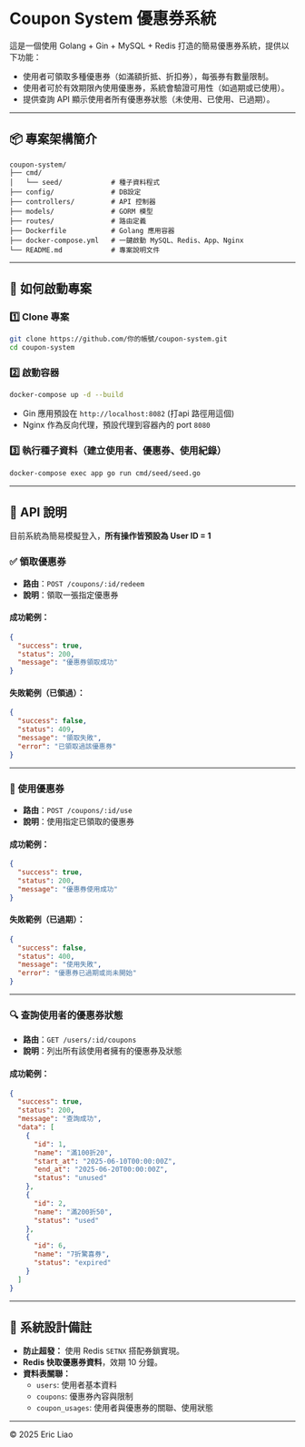 # Coupon System 優惠券系統

這是一個使用 Golang + Gin + MySQL + Redis 打造的簡易優惠券系統，提供以下功能：

- 使用者可領取多種優惠券（如滿額折抵、折扣券），每張券有數量限制。
- 使用者可於有效期限內使用優惠券，系統會驗證可用性（如過期或已使用）。
- 提供查詢 API 顯示使用者所有優惠券狀態（未使用、已使用、已過期）。

---

## 📦 專案架構簡介

```
coupon-system/
├── cmd/
│   └── seed/            # 種子資料程式
├── config/              # DB設定
├── controllers/         # API 控制器
├── models/              # GORM 模型
├── routes/              # 路由定義
├── Dockerfile           # Golang 應用容器
├── docker-compose.yml   # 一鍵啟動 MySQL、Redis、App、Nginx
└── README.md            # 專案說明文件
```

---

## 🚀 如何啟動專案

### 1️⃣ Clone 專案

```bash
git clone https://github.com/你的帳號/coupon-system.git
cd coupon-system
```

### 2️⃣ 啟動容器

```bash
docker-compose up -d --build
```

- Gin 應用預設在 `http://localhost:8082` (打api 路徑用這個)
- Nginx 作為反向代理，預設代理到容器內的 port `8080`

### 3️⃣ 執行種子資料（建立使用者、優惠券、使用紀錄）

```bash
docker-compose exec app go run cmd/seed/seed.go
```

---

## 📌 API 說明

目前系統為簡易模擬登入，**所有操作皆預設為 User ID = 1**

### ✅ 領取優惠券

- **路由**：`POST /coupons/:id/redeem`
- **說明**：領取一張指定優惠券

#### 成功範例：

```json
{
  "success": true,
  "status": 200,
  "message": "優惠券領取成功"
}
```

#### 失敗範例（已領過）：

```json
{
  "success": false,
  "status": 409,
  "message": "領取失敗",
  "error": "已領取過該優惠券"
}
```

---

### 🧾 使用優惠券

- **路由**：`POST /coupons/:id/use`
- **說明**：使用指定已領取的優惠券

#### 成功範例：

```json
{
  "success": true,
  "status": 200,
  "message": "優惠券使用成功"
}
```

#### 失敗範例（已過期）：

```json
{
  "success": false,
  "status": 400,
  "message": "使用失敗",
  "error": "優惠券已過期或尚未開始"
}
```

---

### 🔍 查詢使用者的優惠券狀態

- **路由**：`GET /users/:id/coupons`
- **說明**：列出所有該使用者擁有的優惠券及狀態

#### 成功範例：

```json
{
  "success": true,
  "status": 200,
  "message": "查詢成功",
  "data": [
    {
      "id": 1,
      "name": "滿100折20",
      "start_at": "2025-06-10T00:00:00Z",
      "end_at": "2025-06-20T00:00:00Z",
      "status": "unused"
    },
    {
      "id": 2,
      "name": "滿200折50",
      "status": "used"
    },
    {
      "id": 6,
      "name": "7折驚喜券",
      "status": "expired"
    }
  ]
}
```

---

## 🧠 系統設計備註

- **防止超發：** 使用 Redis `SETNX` 搭配券鎖實現。
- **Redis 快取優惠券資料**，效期 10 分鐘。
- **資料表關聯：**
  - `users`: 使用者基本資料
  - `coupons`: 優惠券內容與限制
  - `coupon_usages`: 使用者與優惠券的關聯、使用狀態

---

© 2025 Eric Liao
